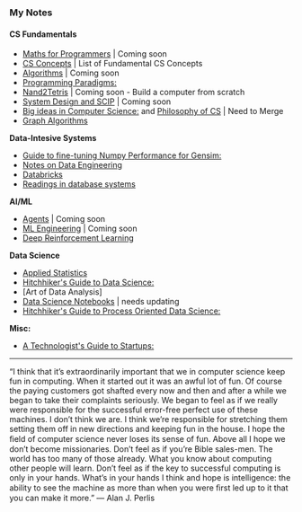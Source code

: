 ### My Notes


#### CS Fundamentals 

- [Maths for Programmers]() |  Coming soon 
- [CS Concepts](https://github.com/asjad99/myNotes/blob/main/CS%20Fundamentals.md) | List of Fundamental CS Concepts
- [Algorithms]() | Coming soon
- [Programming Paradigms:](https://hitchhikerguide.gitbook.io/programming-paradigms/)
- [Nand2Tetris]() |  Coming soon  - Build a computer from scratch
- [System Design and SCIP]() | Coming soon
- [Big ideas in Computer Science:](https://hitchhikerguide.gitbook.io/big_ideas_in_cs/) and [Philosophy of CS]() |  Need to Merge 
- [Graph Algorithms](https://hitchhikerguide.gitbook.io/graphs/)

**Data-Intesive Systems** 
- [Guide to fine-tuning Numpy Performance for Gensim:](https://hitchhikerguide.gitbook.io/gensim_performance/)
- [Notes on Data Engineering]()
- [Databricks]()
- [Readings in database systems]()

**AI/ML** 
- [Agents]() | Coming soon
- [ML Engineering]() | Coming soon
- [Deep Reinforcement Learning](https://hitchhikerguide.gitbook.io/reinforcement-learning/)

**Data Science**
- [Applied Statistics]()
- [Hitchhiker's Guide to Data Science:](https://hitchhikerguide.gitbook.io/data-scoem/)
- [Art of Data Analysis]
- [Data Science Notebooks](https://github.com/asjad99/datascience-GYM) | needs updating 
- [Hitchhiker's Guide to Process Oriented Data Science:](https://hitchhikerguide.gitbook.io/process-analytics/)

**Misc:**
- [A Technologist's Guide to Startups:](https://www.dropbox.com/s/yc8r3k8ozh3rn5d/5__A_technologist_s_Guide_to_startups_and_Business.pdf?dl=0)
----------

“I think that it’s extraordinarily important that we in computer science keep fun in computing. When it started out it was an awful lot of fun. Of course the paying customers got shafted every now and then and after a while we began to take their complaints seriously. We began to feel as if we really were responsible for the successful error-free perfect use of these machines. I don’t think we are. I think we’re responsible for stretching them setting them off in new directions and keeping fun in the house. I hope the ﬁeld of computer science never loses its sense of fun. Above all I hope we don’t become missionaries. Don’t feel as if you’re Bible sales-men. The world has too many of those already. What you know about computing other people will learn. Don’t feel as if the key to successful computing is only in your hands. What’s in your hands I think and hope is intelligence: the ability to see the machine as more than when you were ﬁrst led up to it that you can make it more.” ― Alan J. Perlis
